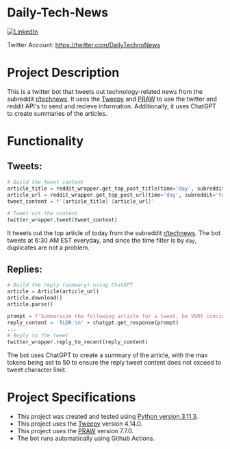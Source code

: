 # Daily-Tech-News

[![LinkedIn](https://img.shields.io/badge/LinkedIn-0077B5?style=for-the-badge&logo=linkedin&logoColor=white&style=flat-square)](https://www.linkedin.com/in/ankushmadharha/)

Twitter Account: https://twitter.com/DailyTechnoNews

# Project Description
This is a twitter bot that tweets out technology-related news from the subreddit [r/technews](www.reddit.com/r/technews). It uses the [Tweepy](https://docs.tweepy.org/en/stable/) and [PRAW](https://praw.readthedocs.io/en/stable/) to use the twitter and reddit API's to send and recieve information. Additionally, it uses ChatGPT to create summaries of the articles.

# Functionality

## Tweets:
```py
# Build the tweet content 
article_title = reddit_wrapper.get_top_post_title(time='day', subreddit='technews')
article_url = reddit_wrapper.get_top_post_url(time='day', subreddit='technews')
tweet_content = f'{article_title} {article_url}'

# Tweet out the content
twitter_wrapper.tweet(tweet_content)
```
It tweets out the top article of today from the subreddit [r/technews](www.reddit.com/r/technology). The bot tweets at 6:30 AM EST everyday, and since the time filter is by `day`, duplicates are not a problem.

## Replies:
```py
# Build the reply (summary) using ChatGPT
article = Article(article_url)
article.download()
article.parse()

prompt = f'Summaraize the following article for a tweet, be VERY concise: {article.text}'
reply_content = 'TLDR:\n' + chatgpt.get_response(prompt)
...
# Reply to the tweet
twitter_wrapper.reply_to_recent(reply_content)
```
The bot uses ChatGPT to create a summary of the article, with the max tokens being set to 50 to ensure the reply tweet content does not exceed to tweet character limit.

# Project Specifications
* This project was created and tested using [Python version 3.11.3](https://www.python.org/downloads/).
* This project uses the [Tweepy](https://pypi.org/project/tweepy/) version 4.14.0.
* This project uses the [PRAW](https://pypi.org/project/praw/) version 7.7.0.
* The bot runs automatically using Github Actions.